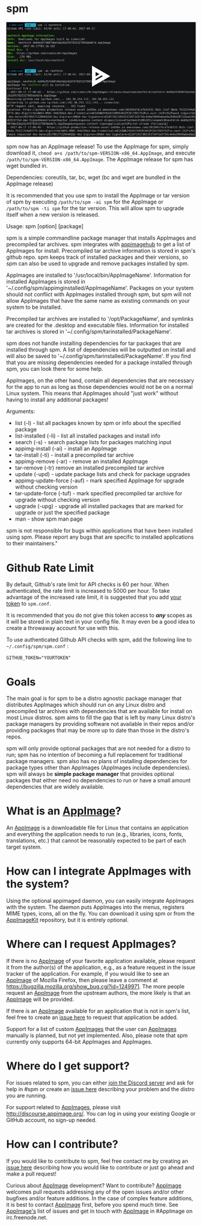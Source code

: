 # spm

[![asciicast](/spmvidpreview.png)](https://asciinema.org/a/6qRkMm4MOb1KKckv2546nZuaN)


spm now has an AppImage release! To use the AppImage for spm, simply download it, `chmod a+x /path/to/spm-VERSION-x86_64.AppImage`, and execute `/path/to/spm-VERSION-x86_64.AppImage`.  The AppImage release for spm has wget bundled in.

Dependencies: coreutils, tar, bc,  wget (bc and wget are bundled in the AppImage release)

It is recommended that you use spm to install the AppImage or tar version of spm by executing `/path/to/spm -ai spm` for the AppImage or `/path/to/spm -ti spm` for the tar version.  This will allow spm to upgrade itself when a new version is released.

Usage: spm [option] [package]

spm is a simple commandline package manager that installs AppImages and precompiled tar archives. spm integrates with [appimagehub](https://github.com/AppImage/appimage.github.io) to get a list of AppImages for install. Precompiled tar archive information is stored in spm's github repo.  spm keeps track of installed packages and their versions, so spm can also be used to upgrade and remove packages installed by spm.

AppImages are installed to '/usr/local/bin/AppImageName'. Information for installed AppImages is stored in
'~/.config/spm/appimginstalled/AppImageName'.  Packages on your system should not conflict with AppImages
installed through spm, but spm will not allow AppImages that have the same name as existing commands on
your system to be installed.

Precompiled tar archives are installed to '/opt/PackageName', and symlinks are created for the .desktop and executable
files. Information for installed tar archives is stored in '~/.config/spm/tarinstalled/PackageName'.

spm does not handle installing dependencies for tar packages that are installed through spm. A list of dependencies
will be outputted on install and will also be saved to '~/.config/spm/tarinstalled/PackageName'. If you find that
you are missing dependencies needed for a package installed through spm, you can look there for some help.

AppImages, on the other hand, contain all dependencies that are necessary for the app to run as long as
those dependencies would not be on a normal Linux system.  This means that AppImages should "just work"
without having to install any additional packages!

Arguments:
- list (-l) - list all packages known by spm or info about the specified package
- list-installed (-li) - list all installed packages and install info
- search (-s) - search package lists for packages matching input
- appimg-install (-ai) - install an AppImage
- tar-install (-ti) - install a precompiled tar archive
- appimg-remove (-ar) - remove an installed AppImage
- tar-remove (-tr) remove an installed precompiled tar archive
- update (-upd) - update package lists and check for package upgrades
- appimg-update-force (-auf) - mark specified AppImage for upgrade without checking version
- tar-update-force (-tuf) - mark specified precompiled tar archive for upgrade without checking version
- upgrade (-upg) - upgrade all installed packages that are marked for upgrade or just the specified package
- man - show spm man page

spm is not responsible for bugs within applications that have been
installed using spm.  Please report any bugs that are specific to
installed applications to their maintainers."

# Github Rate Limit

By default, Github's rate limit for API checks is 60 per hour.  When authenticated, the rate limit is increased to 5000 per hour.  To take advantage of the increased rate limit, it is suggested that you add [your token](https://github.com/settings/tokens) to `spm.conf`.

It is recommended that you do not give this token access to ***any*** scopes as it will be stored in plain text in your config file.  It may even be a good idea to create a throwaway account for use with this.

To use authenticated Github API checks with spm, add the following line to `~/.config/spm/spm.conf` :
```
GITHUB_TOKEN="YOURTOKEN"
```

# Goals

The main goal is for spm to be a distro agnostic package manager that distributes AppImages which should run on any Linux distro and precompiled tar archives with dependencies that are available for install on most Linux distros.  spm aims to fill the gap that is left by many Linux distro's package managers by providing software not available in their repos and/or providing packages that may be more up to date than those in the distro's repos.

spm will only provide optional packages that are not needed for a distro to run; spm has no intention of becoming a full replacement for traditional package managers.  spm also has no plans of installing dependencies for package types other than AppImages (AppImages include dependencies).  spm will always be **simple package manager** that provides optional packages that either need no dependencies to run or have a small amount dependencies that are widely available.

# What is an [AppImage](https://github.com/AppImage)?

An [AppImage](https://github.com/AppImage) is a downloadable file for Linux that contains an application and everything the application needs to run (e.g., libraries, icons, fonts, translations, etc.) that cannot be reasonably expected to be part of each target system.

# How can I integrate AppImages with the system?

Using the optional appimaged daemon, you can easily integrate AppImages with the system. The daemon puts AppImages into the menus, registers MIME types, icons, all on the fly. You can download it using spm or from the [AppImageKit](https://github.com/AppImage/AppImageKit) repository, but it is entirely optional.

# Where can I request AppImages?

If there is no [AppImage](https://github.com/AppImage) of your favorite application available, please request it from the author(s) of the application, e.g., as a feature request in the issue tracker of the application. For example, if you would like to see an [AppImage](https://github.com/AppImage) of Mozilla Firefox, then please leave a comment at https://bugzilla.mozilla.org/show_bug.cgi?id=1249971. The more people request an [AppImage](https://github.com/AppImage) from the upstream authors, the more likely is that an [AppImage](https://github.com/AppImage) will be provided.

If there is an [AppImage](https://github.com/AppImage) available for an application that is not in spm's list, feel free to create an [issue here](https://github.com/simoniz0r/spm/issues/new) to request that application be added.

Support for a list of custom [AppImages](https://github.com/AppImage) that the user can [AppImages](https://github.com/AppImage) manually is planned, but not yet implemented.  Also, please note that spm currently only supports 64-bit AppImages and AppImages.

# Where do I get support?

For issues related to spm, you can either [join the Discord server](https://discord.gg/FFWVWPA) and ask for help in #spm or create an [issue here](https://github.com/simoniz0r/spm/issues/new) describing your problem and the distro you are running.

For support related to [AppImages](https://github.com/AppImage), please visit http://discourse.appimage.org/. You can log in using your existing Google or GitHub account, no sign-up needed.

# How can I contribute?

If you would like to contribute to spm, feel free contact me by creating an [issue here](https://github.com/simoniz0r/spm/issues/new) describing how you would like to contribute or just go ahead and make a pull request!

Curious about [AppImage](https://github.com/AppImage) development? Want to contribute? [AppImage](https://github.com/AppImage) welcomes pull requests addressing any of the open issues and/or other bugfixes and/or feature additions. In the case of complex feature additions, it is best to contact [AppImage](https://github.com/AppImage) first, before you spend much time. See [AppImage's](https://github.com/AppImage) list of issues and get in touch with [AppImage](https://github.com/AppImage) in #AppImage on irc.freenode.net.
